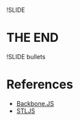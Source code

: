 !SLIDE

# THE END

!SLIDE bullets

# References

* [Backbone.JS](http://documentcloud.github.com/backbone)
* [STLJS](http://www.stljs.org)
